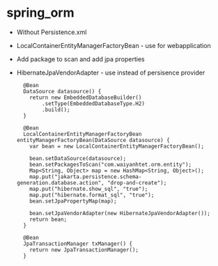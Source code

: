 # spring_orm

  - Without Persistence.xml
  
  - LocalContainerEntityManagerFactoryBean - use for webapplication 
  
  - Add package to scan and add jpa properties
  
  - HibernateJpaVendorAdapter - use instead of persisence provider


          @Bean
          DataSource datasource() {
            return new EmbeddedDatabaseBuilder()
                .setType(EmbeddedDatabaseType.H2)
                .build();
          }

          @Bean
          LocalContainerEntityManagerFactoryBean entityManagerFactoryBean(DataSource datasource) {
            var bean = new LocalContainerEntityManagerFactoryBean();

            bean.setDataSource(datasource);
            bean.setPackagesToScan("com.waiyanhtet.orm.entity");
            Map<String, Object> map = new HashMap<String, Object>();
            map.put("jakarta.persistence.schema-generation.database.action", "drop-and-create");
            map.put("hibernate.show_sql", "true");
            map.put("hibernate.format_sql", "true");
            bean.setJpaPropertyMap(map);

            bean.setJpaVendorAdapter(new HibernateJpaVendorAdapter());
            return bean;
          }

          @Bean
          JpaTransactionManager txManager() {
            return new JpaTransactionManager();
          }
